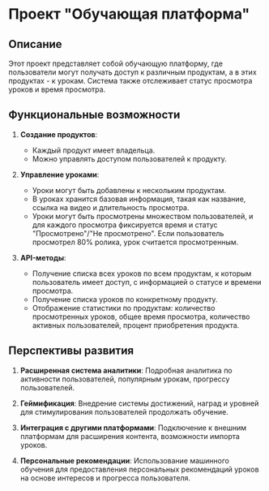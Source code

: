 # Проект "Обучающая платформа"

## Описание

Этот проект представляет собой обучающую платформу, где пользователи могут получать доступ к различным продуктам, а в этих продуктах - к урокам. Система также отслеживает статус просмотра уроков и время просмотра.

## Функциональные возможности

1. **Создание продуктов**:
   - Каждый продукт имеет владельца.
   - Можно управлять доступом пользователей к продукту.
   
2. **Управление уроками**:
   - Уроки могут быть добавлены к нескольким продуктам.
   - В уроках хранится базовая информация, такая как название, ссылка на видео и длительность просмотра.
   - Уроки могут быть просмотрены множеством пользователей, и для каждого просмотра фиксируется время и статус "Просмотрено"/"Не просмотрено". Если пользователь просмотрел 80% ролика, урок считается просмотренным.

3. **API-методы**:
   - Получение списка всех уроков по всем продуктам, к которым пользователь имеет доступ, с информацией о статусе и времени просмотра.
   - Получение списка уроков по конкретному продукту.
   - Отображение статистики по продуктам: количество просмотренных уроков, общее время просмотра, количество активных пользователей, процент приобретения продукта.

## Перспективы развития

1. **Расширенная система аналитики**: Подробная аналитика по активности пользователей, популярным урокам, прогрессу пользователей.
   
2. **Геймификация**: Внедрение системы достижений, наград и уровней для стимулирования пользователей продолжать обучение.
   
3. **Интеграция с другими платформами**: Подключение к внешним платформам для расширения контента, возможности импорта уроков.

4. **Персональные рекомендации**: Использование машинного обучения для предоставления персональных рекомендаций уроков на основе интересов и прогресса пользователя.
